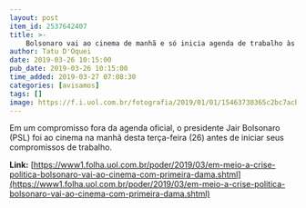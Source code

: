 ```yaml
---
layout: post
item_id: 2537642407
title: >-
    Bolsonaro vai ao cinema de manhã e só inicia agenda de trabalho às 11h30 no Planalto
author: Tatu D'Oquei
date: 2019-03-26 10:15:00
pub_date: 2019-03-26 10:15:00
time_added: 2019-03-27 07:08:30
categories: [avisamos]
tags: []
image: https://f.i.uol.com.br/fotografia/2019/01/01/15463730365c2bc7acb1a73_1546373036_3x2_rt.jpg
---
```


​Em um compromisso fora da agenda oficial, o presidente Jair Bolsonaro (PSL) foi ao cinema na manhã desta terça-feira (26) antes de iniciar seus compromissos de trabalho.

**Link:** [https://www1.folha.uol.com.br/poder/2019/03/em-meio-a-crise-politica-bolsonaro-vai-ao-cinema-com-primeira-dama.shtml](https://www1.folha.uol.com.br/poder/2019/03/em-meio-a-crise-politica-bolsonaro-vai-ao-cinema-com-primeira-dama.shtml)

